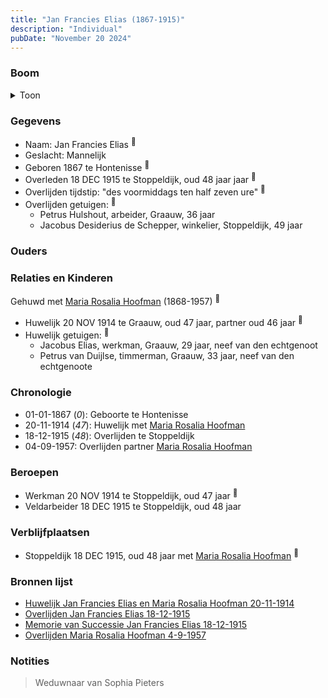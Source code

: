 ```yaml
---
title: "Jan Francies Elias (1867-1915)"
description: "Individual"
pubDate: "November 20 2024"
---
```


### Boom
<details><summary>Toon</summary>

![test](https://www.plantuml.com/plantuml/svg/XT9DRy8m30RWUtw51OUTa5g-1WWX16lt8Mr3OzeLkQs1h6bInQaGGlpt1UWsJjijSbuxJw9CsQ5rLQ44vrANQB601DDyOqsbixbHneApgDblaNPYApE2LDfKqMLDHUdsK52HaELBYHrPCcvVahYQcYfaXeC0W9cn6TdthKnpJSpZSO5IJoRG4KSXRc1nFeg5kBGqdb13x0sf98P8IUG68CDZ4BJ307wwcr4dxiKpVyHXBKbbHnYF4apsgyGufsWqWN3GluK7enrfoKnNESuhfLQeirLg3NDYlElS07VH7C9Xs8EbCsNfu_8pFp5hspDQYV1c6BtBppRh0lKtBsZt0PhnBEf4dRzO8SJHxAGRmBr5h7R_oxgmZ1OUrlCNgXGxJwf5uz6EiapgZK-r0tXv_JZvksTJx4tz8JILt6pTdfGoE-ywYlefMwqw8MhyRq5CIMV-ctm1)
</details>

### Gegevens
- Naam: Jan Francies Elias <sup><a href="../s00355/" style="text-decoration:none" title="Huwelijk Jan Francies Elias en Maria Rosalia Hoofman 20-11-1914">:link:</a></sup>
- Geslacht: Mannelijk
- Geboren 1867 te Hontenisse <sup><a href="../s00355/" style="text-decoration:none" title="Huwelijk Jan Francies Elias en Maria Rosalia Hoofman 20-11-1914">:link:</a></sup>
- Overleden 18 DEC 1915 te Stoppeldijk, oud 48 jaar jaar <sup><a href="../s00356/" style="text-decoration:none" title="Overlijden Jan Francies Elias 18-12-1915">:link:</a></sup>
- Overlijden tijdstip: "des voormiddags ten half zeven ure" <sup><a href="../s00356/" style="text-decoration:none" title="Overlijden Jan Francies Elias 18-12-1915">:link:</a></sup>
- Overlijden getuigen: <sup><a href="../s00356/" style="text-decoration:none" title="Overlijden Jan Francies Elias 18-12-1915">:link:</a></sup>
  - Petrus Hulshout, arbeider, Graauw, 36 jaar
  - Jacobus Desiderius de Schepper, winkelier, Stoppeldijk, 49 jaar

### Ouders

### Relaties en Kinderen

Gehuwd met [Maria Rosalia Hoofman](../i00026/) (1868-1957) <sup><a href="../s00355/" style="text-decoration:none" title="Huwelijk Jan Francies Elias en Maria Rosalia Hoofman 20-11-1914">:link:</a></sup>
- Huwelijk 20 NOV 1914 te Graauw, oud 47 jaar, partner oud 46 jaar <sup><a href="../s00355/" style="text-decoration:none" title="Huwelijk Jan Francies Elias en Maria Rosalia Hoofman 20-11-1914">:link:</a></sup>
- Huwelijk getuigen:  <sup><a href="../s00355/" style="text-decoration:none" title="Huwelijk Jan Francies Elias en Maria Rosalia Hoofman 20-11-1914">:link:</a></sup>
  - Jacobus Elias, werkman, Graauw, 29 jaar, neef van den echtgenoot
  - Petrus van Duijlse, timmerman, Graauw, 33 jaar, neef van den echtgenoote

### Chronologie
- 01-01-1867 (<i>0</i>): Geboorte te Hontenisse
- 20-11-1914 (<i>47</i>): Huwelijk met [Maria Rosalia Hoofman](../i00026/)
- 18-12-1915 (<i>48</i>): Overlijden te Stoppeldijk
- 04-09-1957: Overlijden partner [Maria Rosalia Hoofman](../i00026/)

### Beroepen
- Werkman 20 NOV 1914 te Stoppeldijk, oud 47 jaar <sup><a href="../s00355/" style="text-decoration:none" title="Huwelijk Jan Francies Elias en Maria Rosalia Hoofman 20-11-1914">:link:</a></sup>
- Veldarbeider 18 DEC 1915 te Stoppeldijk, oud 48 jaar 

### Verblijfplaatsen
- Stoppeldijk  18 DEC 1915, oud 48 jaar met [Maria Rosalia Hoofman](../i00026/) <sup><a href="../s00356/" style="text-decoration:none" title="Overlijden Jan Francies Elias 18-12-1915">:link:</a></sup>

### Bronnen lijst
- [Huwelijk Jan Francies Elias en Maria Rosalia Hoofman 20-11-1914](../s00355/)
- [Overlijden Jan Francies Elias 18-12-1915](../s00356/)
- [Memorie van Successie Jan Francies Elias 18-12-1915](../s00357/)
- [Overlijden Maria Rosalia Hoofman 4-9-1957 ](../s00034/)

### Notities
> Weduwnaar van Sophia Pieters

